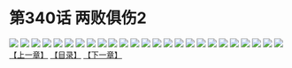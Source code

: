 # 第340话 两败俱伤2
![](https://s2.baozimh.com/scomic/sanyanxiaotianlu-samanhua/0/339-dylt/1.jpg)
![](https://s2.baozimh.com/scomic/sanyanxiaotianlu-samanhua/0/339-dylt/2.jpg)
![](https://s2.baozimh.com/scomic/sanyanxiaotianlu-samanhua/0/339-dylt/3.jpg)
![](https://s2.baozimh.com/scomic/sanyanxiaotianlu-samanhua/0/339-dylt/4.jpg)
![](https://s2.baozimh.com/scomic/sanyanxiaotianlu-samanhua/0/339-dylt/5.jpg)
![](https://s2.baozimh.com/scomic/sanyanxiaotianlu-samanhua/0/339-dylt/6.jpg)
![](https://s2.baozimh.com/scomic/sanyanxiaotianlu-samanhua/0/339-dylt/7.jpg)
![](https://s2.baozimh.com/scomic/sanyanxiaotianlu-samanhua/0/339-dylt/8.jpg)
![](https://s2.baozimh.com/scomic/sanyanxiaotianlu-samanhua/0/339-dylt/9.jpg)
![](https://s2.baozimh.com/scomic/sanyanxiaotianlu-samanhua/0/339-dylt/10.jpg)
![](https://s2.baozimh.com/scomic/sanyanxiaotianlu-samanhua/0/339-dylt/11.jpg)
![](https://s2.baozimh.com/scomic/sanyanxiaotianlu-samanhua/0/339-dylt/12.jpg)
![](https://s2.baozimh.com/scomic/sanyanxiaotianlu-samanhua/0/339-dylt/13.jpg)
![](https://s2.baozimh.com/scomic/sanyanxiaotianlu-samanhua/0/339-dylt/14.jpg)
![](https://s2.baozimh.com/scomic/sanyanxiaotianlu-samanhua/0/339-dylt/15.jpg)
![](https://s2.baozimh.com/scomic/sanyanxiaotianlu-samanhua/0/339-dylt/16.jpg)
![](https://s2.baozimh.com/scomic/sanyanxiaotianlu-samanhua/0/339-dylt/17.jpg)
![](https://s2.baozimh.com/scomic/sanyanxiaotianlu-samanhua/0/339-dylt/18.jpg)
![](https://s2.baozimh.com/scomic/sanyanxiaotianlu-samanhua/0/339-dylt/19.jpg)
![](https://s2.baozimh.com/scomic/sanyanxiaotianlu-samanhua/0/339-dylt/20.jpg)
![](https://s2.baozimh.com/scomic/sanyanxiaotianlu-samanhua/0/339-dylt/21.jpg)
![](https://s2.baozimh.com/scomic/sanyanxiaotianlu-samanhua/0/339-dylt/22.jpg)
![](https://s2.baozimh.com/scomic/sanyanxiaotianlu-samanhua/0/339-dylt/23.jpg)
![](https://s2.baozimh.com/scomic/sanyanxiaotianlu-samanhua/0/339-dylt/24.jpg)
![](https://s2.baozimh.com/scomic/sanyanxiaotianlu-samanhua/0/339-dylt/25.jpg)
[【上一章】](./339.md)
[【目录】](./README.md)
[【下一章】](./341.md)
